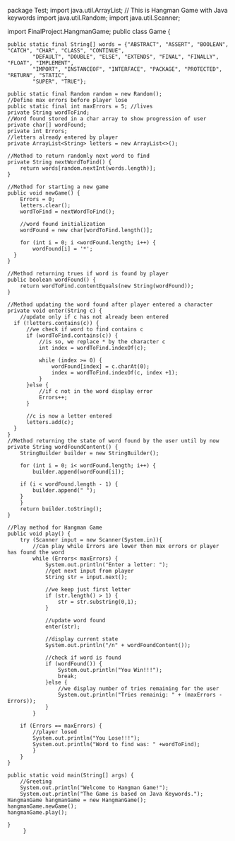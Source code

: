 package Test;
import java.util.ArrayList;
// This is Hangman Game with Java keywords
import java.util.Random;
import java.util.Scanner;

import FinalProject.HangmanGame;
public class Game {
	
	
	public static final String[] words = {"ABSTRACT", "ASSERT", "BOOLEAN", "CATCH", "CHAR", "CLASS", "CONTINUE", 
   		    "DEFAULT", "DOUBLE", "ELSE", "EXTENDS", "FINAL", "FINALLY", "FLOAT", "IMPLEMENT", 
     		"IMPORT", "INSTANCEOF", "INTERFACE", "PACKAGE", "PROTECTED", "RETURN", "STATIC", 
     		"SUPER", "TRUE"}; 
        
    public static final Random random = new Random();
    //Define max errors before player lose
    public static final int maxErrors = 5; //lives
    private String wordToFind;
    //Word found stored in a char array to show progression of user
    private char[] wordFound;
    private int Errors;
    //letters already entered by player
    private ArrayList<String> letters = new ArrayList<>();
    
    //Method to return randomly next word to find
    private String nextWordToFind() {
    	return words[random.nextInt(words.length)];
    }
    
    //Method for starting a new game
    public void newGame() {
    	Errors = 0;
    	letters.clear();
    	wordToFind = nextWordToFind();
    	
    	//word found initialization
    	wordFound = new char[wordToFind.length()];
    	
    	for (int i = 0; i <wordFound.length; i++) {
    		wordFound[i] = '*';
      }
    }
    
    //Method returning trues if word is found by player
    public boolean wordFound() {
    	return wordToFind.contentEquals(new String(wordFound));
    }
    
    //Method updating the word found after player entered a character
    private void enter(String c) {
    	//update only if c has not already been entered
      if (!letters.contains(c)) {
    	  //we check if word to find contains c
    	  if (wordToFind.contains(c)) {
    		  //is so, we replace * by the character c
    		  int index = wordToFind.indexOf(c);
    		  
    		  while (index >= 0) {
    			  wordFound[index] = c.charAt(0);
    			  index = wordToFind.indexOf(c, index +1);
    		  }
    	  }else {
    		  //if c not in the word display error
    		  Errors++;
    	  }
    	  
    	  //c is now a letter entered
    	  letters.add(c);
      }
    }
    //Method returning the state of word found by the user until by now
    private String wordFoundContent() {
    	StringBuilder builder = new StringBuilder();
    	
    	for (int i = 0; i< wordFound.length; i++) {
    		builder.append(wordFound[i]);
    		
    	if (i < wordFound.length - 1) {
    		builder.append(" ");
    	}
    	}
    	return builder.toString();
    }
    
    //Play method for Hangman Game
    public void play() {
    	try (Scanner input = new Scanner(System.in)){
    		//can play while Errors are lower then max errors or player has found the word
    		while (Errors< maxErrors) {
    			System.out.println("Enter a letter: ");
    			//get next input from player
    			String str = input.next();
    			
    			//we keep just first letter
    			if (str.length() > 1) {
    				str = str.substring(0,1);
    			}
    			
    			//update word found
    			enter(str);
    			
    			//display current state
    			System.out.println("/n" + wordFoundContent());
    			
    			//check if word is found
    			if (wordFound()) {
    				System.out.println("You Win!!!");
    				break;
    			}else {
    				//we display number of tries remaining for the user
    				System.out.println("Tries remainig: " + (maxErrors - Errors));
    			}
    		}
    		
    	if (Errors == maxErrors) {
    		//player losed
    		System.out.println("You Lose!!!");
    		System.out.println("Word to find was: " +wordToFind);
    		}
    	}	
    }
     
    public static void main(String[] args) {
        //Greeting
        System.out.println("Welcome to Hangman Game!");
        System.out.println("The Game is based on Java Keywords.");
    HangmanGame hangmanGame = new HangmanGame();
    hangmanGame.newGame();
    hangmanGame.play();
    
    }
    	 }
        
